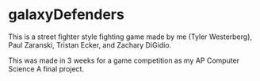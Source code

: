 # galaxyDefenders

This is a street fighter style fighting game made by me (Tyler Westerberg), Paul Zaranski, Tristan Ecker, and Zachary DiGidio.

This was made in 3 weeks for a game competition as my AP Computer Science A final project.

